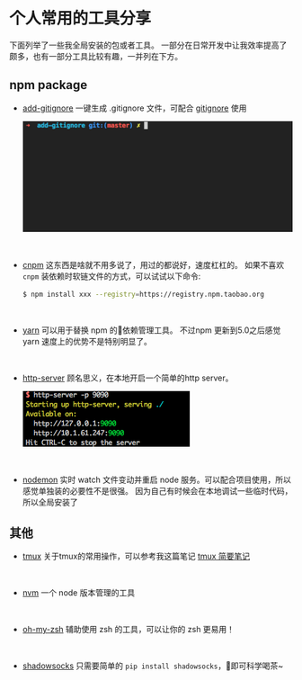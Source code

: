 # 个人常用的工具分享

下面列举了一些我全局安装的包或者工具。
一部分在日常开发中让我效率提高了颇多，也有一部分工具比较有趣，一并列在下方。

## npm package

- [add-gitignore](https://github.com/TejasQ/add-gitignore#usage)
  一键生成 .gitignore 文件，可配合 [gitignore](https://github.com/dvcs/gitignore) 使用

  ![](/assets/images/2018-08-02-15-04-55.gif)

<br />

- [cnpm](https://npm.taobao.org/)
  这东西是啥就不用多说了，用过的都说好，速度杠杠的。
  如果不喜欢 `cnpm` 装依赖时软链文件的方式，可以试试以下命令:
  ```bash
  $ npm install xxx --registry=https://registry.npm.taobao.org
  ```

<br />

- [yarn](https://yarnpkg.com/zh-Hans/)
  可以用于替换 npm 的依赖管理工具。
  不过npm 更新到5.0之后感觉 yarn 速度上的优势不是特别明显了。

<br />

- [http-server](https://www.npmjs.com/package/http-server)
  顾名思义，在本地开启一个简单的http server。

  ![](/assets/images/2018-08-02-15-10-09.png)

<br />

- [nodemon](https://github.com/remy/nodemon)
  实时 watch 文件变动并重启 node 服务。可以配合项目使用，所以感觉单独装的必要性不是很强。
  因为自己有时候会在本地调试一些临时代码，所以全局安装了

## 其他

- [tmux](https://github.com/tmux/tmux)
  关于tmux的常用操作，可以参考我这篇笔记 [tmux 简要笔记](./180411-tmux-commands.md)

<br />

- [nvm](https://github.com/creationix/nvm)
  一个 node 版本管理的工具

<br />

- [oh-my-zsh](https://github.com/robbyrussell/oh-my-zsh)
  辅助使用 zsh 的工具，可以让你的 zsh 更易用！

<br />

- [shadowsocks](https://github.com/shadowsocks/shadowsocks)
  只需要简单的 `pip install shadowsocks`，即可科学喝茶~
  
  
